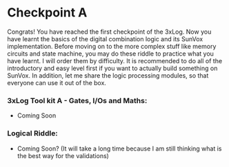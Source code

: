 # Checkpoint A

Congrats! You have reached the first checkpoint of the 3xLog. Now you have learnt the basics of the digital combination logic and its SunVox implementation. Before moving on to the more complex stuff like memory circuits and state machine, you may do these riddle to practice what you have learnt. I will order them by difficulty. It is recommended to do all of the introductory and easy level first if you want to actually build something on SunVox. In addition, let me share the logic processing modules, so that everyone can use it out of the box.

### 3xLog Tool kit A - Gates, I/Os and Maths:
- Coming Soon

### Logical Riddle:
- Coming Soon? (It will take a long time because I am still thinking what is the best way for the validations)